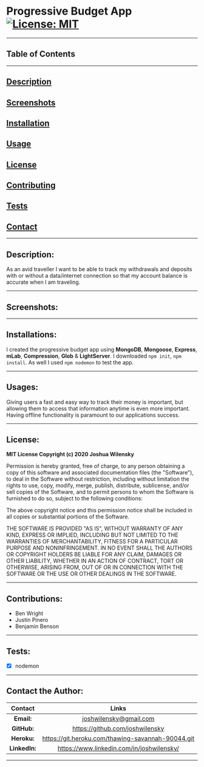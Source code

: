 # Progressive Budget App [![License: MIT](https://img.shields.io/badge/License-MIT-yellow.svg)](https://opensource.org/licenses/MIT)

---

## Table of Contents

---

## [Description](#Description)

## [Screenshots](#Screenshots)

## [Installation](#Installations)

## [Usage](#Usages)

## [License](#License)

## [Contributing](#Contributions)

## [Tests](#Tests)

## [Contact](#Contact)

---

## <a name="Description"></a>Description:

As an avid traveller I want to be able to track my withdrawals and deposits with or without a data/internet connection so that my account balance is accurate when I am traveling.

---

## <a name="Screenshots"></a>Screenshots:

---

## <a name="Installation"></a>Installations:

I created the progressive budget app using **MongoDB**, **Mongoose**, **Express**, **mLab**, **Compression**, **Glob** & **LightServer**. I downloaded `npm init`, `npm install`. As well I used `npm nodemon` to test the app.

---

## <a name="Usage"></a>Usages:

Giving users a fast and easy way to track their money is important, but allowing them to access that information anytime is even more important. Having offline functionality is paramount to our applications success.

---

## <a name="License"></a>License:

**MIT License Copyright (c) 2020 Joshua Wilensky**

Permission is hereby granted, free of charge, to any person obtaining a copy
of this software and associated documentation files (the "Software"), to deal
in the Software without restriction, including without limitation the rights
to use, copy, modify, merge, publish, distribute, sublicense, and/or sell
copies of the Software, and to permit persons to whom the Software is
furnished to do so, subject to the following conditions:

The above copyright notice and this permission notice shall be included in all
copies or substantial portions of the Software.

THE SOFTWARE IS PROVIDED "AS IS", WITHOUT WARRANTY OF ANY KIND, EXPRESS OR
IMPLIED, INCLUDING BUT NOT LIMITED TO THE WARRANTIES OF MERCHANTABILITY,
FITNESS FOR A PARTICULAR PURPOSE AND NONINFRINGEMENT. IN NO EVENT SHALL THE
AUTHORS OR COPYRIGHT HOLDERS BE LIABLE FOR ANY CLAIM, DAMAGES OR OTHER
LIABILITY, WHETHER IN AN ACTION OF CONTRACT, TORT OR OTHERWISE, ARISING FROM,
OUT OF OR IN CONNECTION WITH THE SOFTWARE OR THE USE OR OTHER DEALINGS IN THE
SOFTWARE.

---

## <a name="Contributing"></a>Contributions:

- Ben Wright
- Justin Pinero
- Benjamin Benson

---

## <a name="Tests"></a>Tests:

- [x] nodemon

---

## <a name="Contact"></a>Contact the Author:


|    Contact    |                       Links                       |
| :-----------: | :-----------------------------------------------: |
|  **Email:**   |              joshwilensky@gmail.com               |
|  **GitHub:**  |          https://github.com/joshwilensky          |
|  **Heroku:**  | https://git.heroku.com/thawing-savannah-90044.git |
| **LinkedIn:** |     https://www.linkedin.com/in/joshwilensky/     |

---